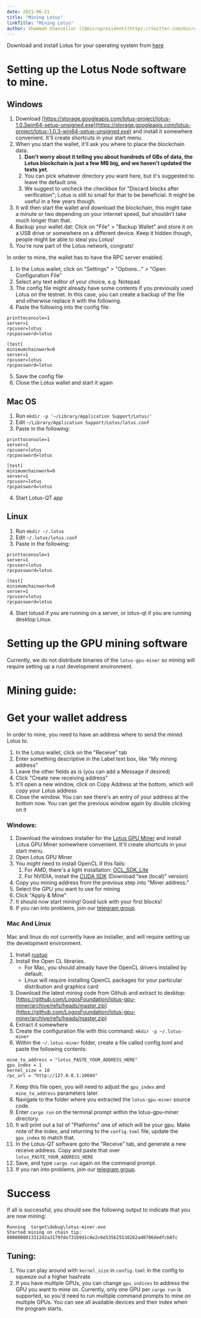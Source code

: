 ```yaml
---
date: 2021-06-21
title: "Mining Lotus"
linkTitle: "Mining Lotus"
author: Shammah Chancellor ([@micropresident](https://twitter.com/micropresident))
---
```


Download and install Lotus for your operating system from [here](https://givelotus.org/software/)

# Setting up the Lotus Node software to mine.

## Windows

1. Download [https://storage.googleapis.com/lotus-project/lotus-1.0.3win64-setup-unsigned.exe](https://storage.googleapis.com/lotus-project/lotus-1.0.3-win64-setup-unsigned.exe) and install it somewhere convenient. It'll create shortcuts in your start menu.
2. When you start the wallet, it'll ask you where to place the blockchain data.
   1. **Don't worry about it telling you about hundreds of GBs of data, the Lotus blockchain is just a few MB big, and we haven't updated the texts yet**.
   2. You can pick whatever directory you want here, but it's suggested to leave the default one.
   3. We suggest to uncheck the checkbox for "Discard blocks after verification"; Lotus is still to small for that to be beneficial. It might be useful in a few years though.
3. It will then start the wallet and download the blockchain, this might take a minute or two depending on your internet speed, but shouldn't take much longer than that.
4. Backup your wallet.dat: Click on "File" > "Backup Wallet" and store it on a USB drive or somewhere on a different device. Keep it hidden though, people might be able to steal you Lotus!
5. You're now part of the Lotus network, congrats!

In order to mine, the wallet has to have the RPC server enabled.

1. In the Lotus wallet, click on "Settings" > "Options..." > "Open Configuration File"
2. Select any text editor of your choice, e.g. Notepad
3. The config file might already have some contents if you previously used Lotus on the testnet. In this case, you can create a backup of the file and otherwise replace it with the following.
4. Paste the following into the config file:
```
printtoconsole=1
server=1
rpcuser=lotus
rpcpassword=lotus

[test]
minimumchainwork=0
server=1
rpcuser=lotus
rpcpassword=lotus
```
5. Save the config file
6. Close the Lotus wallet and start it again

## Mac OS

1. Run `mkdir -p '~/Library/Application Support/Lotus/'`
2. Edit `~/Library/Application Support/Lotus/lotus.conf`
3. Paste in the following:
```
printtoconsole=1
server=1
rpcuser=lotus
rpcpassword=lotus

[test]
minimumchainwork=0
server=1
rpcuser=lotus
rpcpassword=lotus
```
4. Start Lotus-QT.app

## Linux

1. Run `mkdir ~/.lotus`
2. Edit `~/.lotus/lotus.conf`
3. Paste in the following:
```
printtoconsole=1
server=1
rpcuser=lotus
rpcpassword=lotus

[test]
minimumchainwork=0
server=1
rpcuser=lotus
rpcpassword=lotus
```
4. Start lotusd if you are running on a server, or lotus-qt if you are running desktop Linux.

# Setting up the GPU mining software

Currently, we do not distribute binaries of the `lotus-gpu-miner` so mining will require setting up a rust development environment. 

# Mining guide:

# Get your wallet address

In order to mine, you need to have an address where to send the mined Lotus to.

1. In the Lotus wallet, click on the "Receive" tab
2. Enter something descriptive in the Label text box, like "My mining address"
3. Leave the other fields as is (you can add a Message if desired)
4. Click "Create new receiving address"
5. It'll open a new window, click on Copy Address at the bottom, which will copy your Lotus address
6. Close the window. You can see there's an entry of your address at the bottom now. You can get the previous window again by double clicking on it

### Windows:

1. Download the windows installer for the [Lotus GPU Miner](https://storage.googleapis.com/lotus-project/Lotus%20GPU%20Miner%200.1.0.msi) and install Lotus GPU Miner somewhere convenient. It'll create shortcuts in your start menu.
2. Open Lotus GPU Miner
3. You *might* need to install OpenCL if this fails:
    1. For AMD, there's a light installation: [OCL_SDK_Lite](https://github.com/GPUOpen-LibrariesAndSDKs/OCL-SDK/releases/download/1.0/OCL_SDK_Light_AMD.exe)
    2. For NVIDIA, install the [CUDA SDK](https://developer.nvidia.com/cuda-downloads) (Download "exe (local)" version)
4. Copy you mining address from the previous step into "Miner address:"
5. Select the GPU you want to use for mining
6. Click "Apply & Mine"
7. It should now start mining! Good luck with your first blocks!
8. If you ran into problems, join our [telegram group](https://t.me/givelotus).

### Mac And Linux

Mac and linux do not currently have an installer, and will require setting up the development environment.

1. Install [rustup](https://rustup.rs/)
2. Install the Open CL libraries.
    * For Mac, you should already have the OpenCL drivers installed by default.
    * Linux will require installing OpenCL packages for your particular distribution and graphics card
3. Download the latest mining code from Github and extract to desktop: [https://github.com/LogosFoundation/lotus-gpu-miner/archive/refs/heads/master.zip](https://github.com/LogosFoundation/lotus-gpu-miner/archive/refs/heads/master.zip)
4. Extract it somewhere 
5. Create the configuration file with this command: `mkdir -p ~/.lotus-miner`
6. Within the `~/.lotus-miner` folder, create a file called config.toml and paste the following contents:
```
mine_to_address = "lotus_PASTE_YOUR_ADDRESS_HERE"
gpu_index = 1
kernel_size = 18
rpc_url = "http://127.0.0.1:10604"
```
7. Keep this file open, you will need to adjust the `gpu_index` and `mine_to_address` parameters later.
8. Navigate to the folder where you extracted the `lotus-gpu-miner` source code.
9. Enter `cargo run` on the terminal prompt within the lotus-gpu-miner directory.
10. It will print out a list of "Platforms" one of which will be your gpu. Make note of the index, and returning to the `config.toml` file, update the `gpu_index` to match that.
11. In the Lotus-QT software goto the "Receive" tab, and generate a new receive address. Copy and paste that over `lotus_PASTE_YOUR_ADDRESS_HERE`
12. Save, and type `cargo run` again on the command prompt.
13. If you ran into problems, join our [telegram group](https://t.me/givelotus).

# Success

If all is successful, you should see the following output to indicate that you are now mining:

    Running  target\debug\lotus-miner.exe
    Started mining on chain tip:  000000001331242a3179fde731b9d1c8e2c6e535625538262ad8786dedfcb8fc

## Tuning:

1. You can play around with `kernel_size` in `config.toml` in the config to squeeze out a higher hashrate
2. If you have multiple GPUs, you can change `gpu_indices` to address the GPU you want to mine on. Currently, only one GPU per `cargo run` is supported, so you'd need to run multiple command prompts to  mine on multiple GPUs. You can see all available devices and their index when the program starts.
